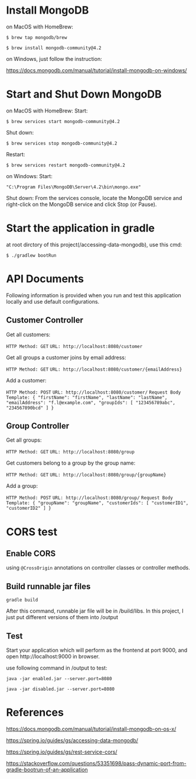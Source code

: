 # Install MongoDB
on MacOS with HomeBrew:

`
$ brew tap mongodb/brew
`

`
$ brew install mongodb-community@4.2
`

on Windows, just follow the instruction:

https://docs.mongodb.com/manual/tutorial/install-mongodb-on-windows/

# Start and Shut Down MongoDB
on MacOS with HomeBrew:
Start:

`
$ brew services start mongodb-community@4.2
`

Shut down:

`
$ brew services stop mongodb-community@4.2
`

Restart:

`
$ brew services restart mongodb-community@4.2
`

on Windows:
Start:

`
"C:\Program Files\MongoDB\Server\4.2\bin\mongo.exe"
`

Shut down:
From the services console, locate the MongoDB service and right-click on the MongoDB service and click Stop (or Pause).

# Start the application in gradle
at root dirctory of this project(/accessing-data-mongodb), use this cmd:

`
$ ./gradlew bootRun
`

# API Documents
Following information is provided when you run and test this application locally and use default configurations.

## Customer Controller

Get all customers:

`
HTTP Method: GET
`
`
URL: http://localhost:8080/customer
`

Get all groups a customer joins by email address:

`
HTTP Method: GET
`
`
URL: http://localhost:8080/customer/{emailAddress}
`

Add a customer:

`
HTTP Method: POST
`
`
URL: http://localhost:8080/customer/
`
`
Request Body Template:
{
	"firstName": "firstName",
	"lastName": "lastName",
	"emailAddress": "f.l@example.com",
	"groupIds": [
		"123456789abc",
		"234567890bcd"
	]
}
`

## Group Controller

Get all groups:

`
HTTP Method: GET
`
`
URL: http://localhost:8080/group
`

Get customers belong to a group by the group name:

`
HTTP Method: GET
`
`
URL: http://localhost:8080/group/{groupName}
`

Add a group:

`
HTTP Method: POST
`
`
URL: http://localhost:8080/group/
`
`
Request Body Template:
{
	"groupName": "groupName",
	"customerIds": [
		"customerID1",
		"customerID2"
	]
}
`

# CORS test

## Enable CORS

using `@CrossOrigin` annotations on controller classes or controller methods.

## Build runnable jar files

`
gradle build
`

After this command, runnable jar file will be in /build/libs. In this project, I just put different versions of them into /output

## Test

Start your application which will perform as the frontend at port 9000, and open http://localhost:9000 in browser.

use following command in /output to test:

`
java -jar enabled.jar --server.port=8080
`

`
java -jar disabled.jar --server.port=8080
`

# References

https://docs.mongodb.com/manual/tutorial/install-mongodb-on-os-x/

https://spring.io/guides/gs/accessing-data-mongodb/

https://spring.io/guides/gs/rest-service-cors/

https://stackoverflow.com/questions/53351698/pass-dynamic-port-from-gradle-bootrun-of-an-application

